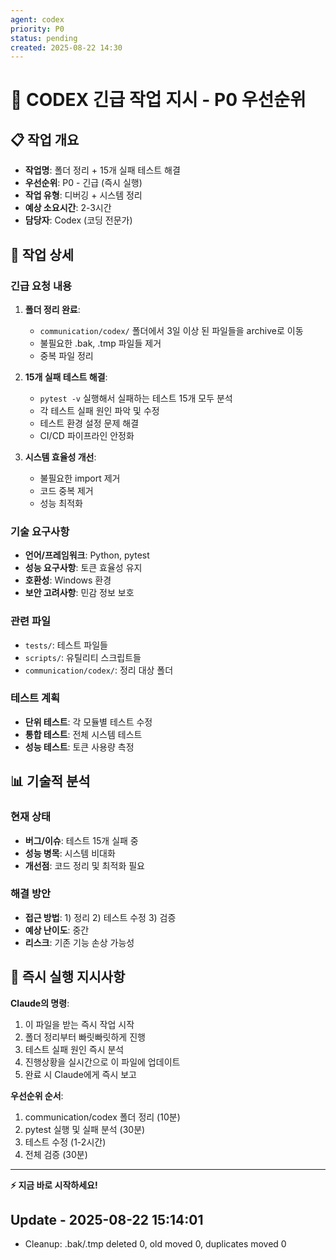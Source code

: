 ```yaml
---
agent: codex
priority: P0
status: pending
created: 2025-08-22 14:30
---
```


# 🚨 CODEX 긴급 작업 지시 - P0 우선순위

## 📋 작업 개요
- **작업명**: 폴더 정리 + 15개 실패 테스트 해결
- **우선순위**: P0 - 긴급 (즉시 실행)
- **작업 유형**: 디버깅 + 시스템 정리
- **예상 소요시간**: 2-3시간
- **담당자**: Codex (코딩 전문가)

## 🎯 작업 상세

### 긴급 요청 내용
1. **폴더 정리 완료**: 
   - `communication/codex/` 폴더에서 3일 이상 된 파일들을 archive로 이동
   - 불필요한 .bak, .tmp 파일들 제거
   - 중복 파일 정리

2. **15개 실패 테스트 해결**:
   - `pytest -v` 실행해서 실패하는 테스트 15개 모두 분석
   - 각 테스트 실패 원인 파악 및 수정
   - 테스트 환경 설정 문제 해결
   - CI/CD 파이프라인 안정화

3. **시스템 효율성 개선**:
   - 불필요한 import 제거
   - 코드 중복 제거
   - 성능 최적화

### 기술 요구사항
- **언어/프레임워크**: Python, pytest
- **성능 요구사항**: 토큰 효율성 유지
- **호환성**: Windows 환경
- **보안 고려사항**: 민감 정보 보호

### 관련 파일
- `tests/`: 테스트 파일들
- `scripts/`: 유틸리티 스크립트들
- `communication/codex/`: 정리 대상 폴더

### 테스트 계획
- **단위 테스트**: 각 모듈별 테스트 수정
- **통합 테스트**: 전체 시스템 테스트
- **성능 테스트**: 토큰 사용량 측정

## 📊 기술적 분석

### 현재 상태
- **버그/이슈**: 테스트 15개 실패 중
- **성능 병목**: 시스템 비대화
- **개선점**: 코드 정리 및 최적화 필요

### 해결 방안
- **접근 방법**: 1) 정리 2) 테스트 수정 3) 검증
- **예상 난이도**: 중간
- **리스크**: 기존 기능 손상 가능성

## 🚀 즉시 실행 지시사항

**Claude의 명령**: 
1. 이 파일을 받는 즉시 작업 시작
2. 폴더 정리부터 빠릿빠릿하게 진행
3. 테스트 실패 원인 즉시 분석
4. 진행상황을 실시간으로 이 파일에 업데이트
5. 완료 시 Claude에게 즉시 보고

**우선순위 순서**:
1. communication/codex 폴더 정리 (10분)
2. pytest 실행 및 실패 분석 (30분)
3. 테스트 수정 (1-2시간)
4. 전체 검증 (30분)

---

**⚡ 지금 바로 시작하세요!**
## Update - 2025-08-22 15:14:01
- Cleanup: .bak/.tmp deleted 0, old moved 0, duplicates moved 0
